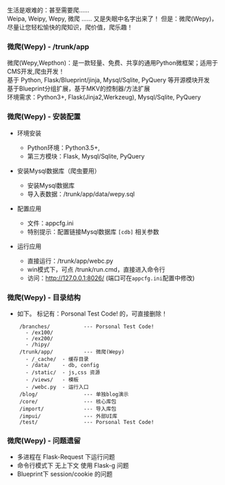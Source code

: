 

生活是艰难的：甚至需要爬……  
Weipa, Weipy, Wepy, 微爬 …… 又是失眠中名字出来了！ 但是：微爬(Wepy)，尽量让您轻松愉快的爬知识，爬价值，爬乐趣！


### 微爬(Wepy) - /trunk/app

微爬(Wepy,Wepthon)：是一款轻量、免费、共享的通用Python微框架；适用于CMS开发,爬虫开发！  
基于 Python, Flask/Blueprint/jinja, Mysql/Sqlite, PyQuery 等开源模块开发  
基于Blueprint分组扩展，基于MKV的控制器/方法扩展  
环境需求：Python3+, Flask(Jinja2,Werkzeug), Mysql/Sqlite, PyQuery  


### 微爬(Wepy) - 安装配置

* 环境安装
  - Python环境：Python3.5+, 
  - 第三方模块：Flask, Mysql/Sqlite, PyQuery

* 安装Mysql数据库（爬虫要用）
  - 安装Mysql数据库
  - 导入表数据：/trunk/app/data/wepy.sql

* 配置应用
  - 文件：appcfg.ini
  - 特别提示：配置链接Mysql数据库 `[cdb]` 相关参数

* 运行应用
  - 直接运行：/trunk/app/webc.py
  - win模式下，可点 /trunk/run.cmd，直接进入命令行
  - 访问：http://127.0.0.1:8026/ (端口可在`appcfg.ini`配置中修改)


### 微爬(Wepy) - 目录结构

* 如下。
  标记有：Porsonal Test Code! 的，可直接删除！

```
    /branches/           --- Porsonal Test Code!
      - /ex100/    
      - /ex200/    
      - /hipy/     
    /trunk/app/          --- 微爬(Wepy)
      - /_cache/  - 缓存目录
      - /data/    - db, config
      - /static/  - js,css 资源
      - /views/   - 模板
      - /webc.py  - 运行入口
    /blog/               --- 单独blog演示
    /core/               --- 核心库包
    /import/             --- 导入库包
    /impui/              --- 外部UI库
    /test/               --- Porsonal Test Code!
```


### 微爬(Wepy) - 问题遗留

* 多进程在 Flask-Request 下运行问题
* 命令行模式下 无上下文 使用 Flask-g 问题
* Blueprint下 session/cookie 的问题


